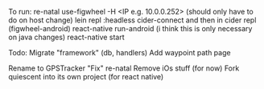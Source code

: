 To run:
re-natal use-figwheel -H <IP e.g. 10.0.0.252> (should only have to do on host change)
lein repl :headless
cider-connect and then in cider repl (figwheel-android)
react-native run-android (i think this is only necessary on java changes)
react-native start

Todo:
Migrate "framework" (db, handlers)
Add waypoint path page

Rename to GPSTracker
"Fix" re-natal
Remove iOs stuff (for now)
Fork quiescent into its own project (for react native)
